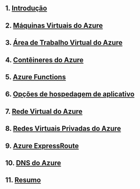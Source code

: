 ## 1. [Introdução](https://learn.microsoft.com/pt-br/training/modules/describe-azure-compute-networking-services/1-introduction)

## 2. [Máquinas Virtuais do Azure](https://learn.microsoft.com/pt-br/training/modules/describe-azure-compute-networking-services/2-virtual-machines)

## 3. [Área de Trabalho Virtual do Azure](https://learn.microsoft.com/pt-br/training/modules/describe-azure-compute-networking-services/4-virtual-desktop)

## 4. [Contêineres do Azure](https://learn.microsoft.com/pt-br/training/modules/describe-azure-compute-networking-services/5-containers)

## 5. [Azure Functions](https://learn.microsoft.com/pt-br/training/modules/describe-azure-compute-networking-services/6-functions)

## 6. [Opções de hospedagem de aplicativo](https://learn.microsoft.com/pt-br/training/modules/describe-azure-compute-networking-services/7-describe-application-hosting-options)

## 7. [Rede Virtual do Azure](https://learn.microsoft.com/pt-br/training/modules/describe-azure-compute-networking-services/8-virtual-network)

## 8. [Redes Virtuais Privadas do Azure](https://learn.microsoft.com/pt-br/training/modules/describe-azure-compute-networking-services/10-virtual-private-networks)

## 9. [Azure ExpressRoute](https://learn.microsoft.com/pt-br/training/modules/describe-azure-compute-networking-services/11-expressroute)

## 10. [DNS do Azure](https://learn.microsoft.com/pt-br/training/modules/describe-azure-compute-networking-services/12-domain-name-system)

## 11. [Resumo](https://learn.microsoft.com/pt-br/training/modules/describe-azure-compute-networking-services/14-summary)